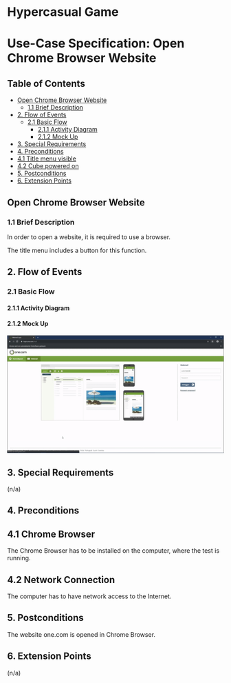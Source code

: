 # Hypercasual Game <!-- omit in toc -->

# Use-Case Specification: Open Chrome Browser Website <!-- omit in toc -->


## Table of Contents <!-- omit in toc -->
- [Open Chrome Browser Website](#open-chrome-browser-website)
  - [1.1 Brief Description](#11-brief-description)
- [2. Flow of Events](#2-flow-of-events)
  - [2.1 Basic Flow](#21-basic-flow)
    - [2.1.1 Activity Diagram](#211-activity-diagram)
    - [2.1.2 Mock Up](#212-mock-up)
- [3. Special Requirements](#3-special-requirements)
- [4. Preconditions](#4-preconditions)
- [4.1 Title menu visible](#41-chrome-browser)
- [4.2 Cube powered on](#42-network-connection)
- [5. Postconditions](#5-postconditions)
- [6. Extension Points](#6-extension-points)


## Open Chrome Browser Website

### 1.1 Brief Description
In order to open a website, it is required to use a browser.

The title menu includes a button for this function.
## 2. Flow of Events

### 2.1 Basic Flow

#### 2.1.1 Activity Diagram


#### 2.1.2 Mock Up

![CucumberTest](./CucumberTest.png)

## 3. Special Requirements

(n/a)

## 4. Preconditions

## 4.1 Chrome Browser
The Chrome Browser has to be installed on the computer, where the test is running.

## 4.2 Network Connection
The computer has to have network access to the Internet.

## 5. Postconditions

The website one.com is opened in Chrome Browser.

## 6. Extension Points

(n/a)
